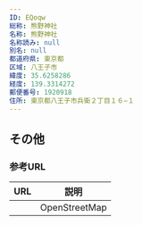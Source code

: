 ```yaml
---
ID: EQoqw
総称: 熊野神社
名称: 熊野神社
名称読み: null
別名: null
都道府県: 東京都
区域: 八王子市
緯度: 35.6258286
経度: 139.3314272
郵便番号: 1920918
住所: 東京都八王子市兵衛２丁目１６−１
---
```


## その他

### 参考URL

| URL | 説明          |
| --- | ------------- |
|     | OpenStreetMap |
